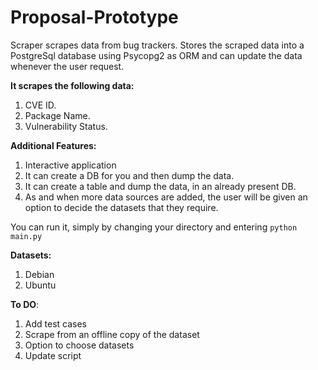 # Proposal-Prototype

Scraper scrapes data from bug trackers. Stores the scraped data into a PostgreSql database using Psycopg2 as ORM and can update the data whenever the user request. 

__It scrapes the following data:__

1. CVE ID.
2. Package Name.
3. Vulnerability Status.

__Additional Features:__

1. Interactive application  
2. It can create a DB for you and then dump the data.
3. It can create a table and dump the data, in an already present DB.
4. As and when more data sources are added, the user will be given an option to decide the datasets that they require.

You can run it, simply by changing your directory and entering `python main.py`

__Datasets:__

1. Debian
2. Ubuntu

__To DO__:
1. Add test cases
2. Scrape from an offline copy of the dataset 
3. Option to choose datasets
4. Update script
